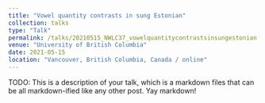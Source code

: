 ```yaml
---
title: "Vowel quantity contrasts in sung Estonian"
collection: talks
type: "Talk"
permalink: /talks/20210515_NWLC37_vowelquantitycontrastsinsungestonian
venue: "University of British Columbia"
date: 2021-05-15
location: "Vancouver, British Columbia, Canada / online"
---
```


TODO: This is a description of your talk, which is a markdown files that can be all markdown-ified like any other post. Yay markdown!
